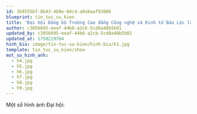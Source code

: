 ```yaml
---
id: 3b9555bf-8b43-4b0e-84cd-a8abaaf92086
blueprint: tin_tuc_su_kien
title: 'Đại hội Đảng bộ Trường Cao đẳng Công nghệ và Kinh tế Bảo Lộc lần thứ XVI'
author: c3056695-eeaf-44b6-a2cb-5cd8a48b5b01
updated_by: c3056695-eeaf-44b6-a2cb-5cd8a48b5b01
updated_at: 1750219764
hinh_bia: image/tin-tuc-su-kien/hinh-bia/h1.jpg
template: tin_tuc_su_kien/show
mot_so_hinh_anh:
  - h4.jpg
  - h5.jpg
  - h6.jpg
  - h7.jpg
  - h8.jpg
  - h9.jpg
---
```

Một số hình ảnh Đại hội: